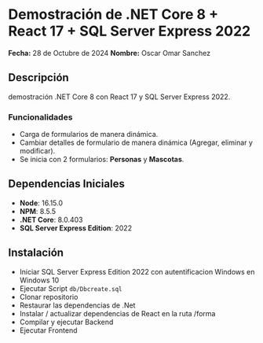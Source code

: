 # Demostración de .NET Core 8 + React 17 + SQL Server Express 2022

**Fecha:** 28 de Octubre de 2024
**Nombre:** Oscar Omar Sanchez

## Descripción
demostración .NET Core 8 con React 17 y SQL Server Express 2022. 

### Funcionalidades
- Carga de formularios de manera dinámica.
- Cambiar detalles de formulario de manera dinámica (Agregar, eliminar y modificar).
- Se inicia con 2 formularios: **Personas** y **Mascotas**.

## Dependencias Iniciales
- **Node**: 16.15.0
- **NPM**: 8.5.5
- **.NET Core**: 8.0.403
- **SQL Server Express Edition**: 2022

## Instalación
- Iniciar SQL Server Express Edition 2022 con autentificacion Windows en Windows 10 
- Ejecutar Script `db/Dbcreate.sql`
- Clonar repositorio
- Restaurar las dependencias de .Net
- Instalar / actualizar dependencias de React  en la ruta /forma
- Compilar y ejecutar Backend
- Ejecutar Frontend
